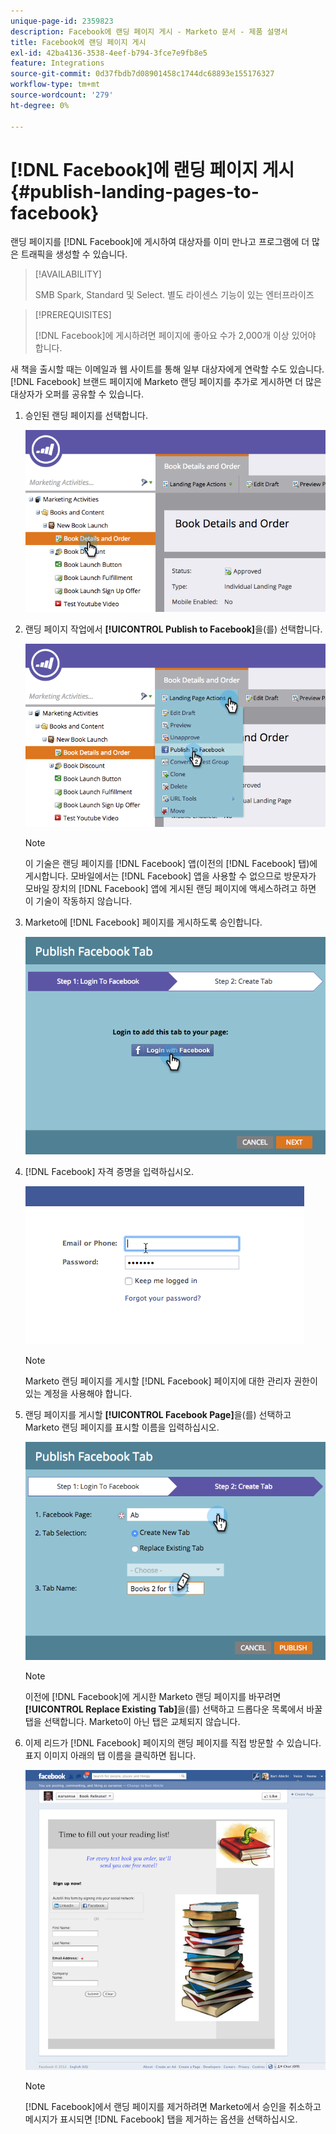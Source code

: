 ```yaml
---
unique-page-id: 2359823
description: Facebook에 랜딩 페이지 게시 - Marketo 문서 - 제품 설명서
title: Facebook에 랜딩 페이지 게시
exl-id: 42ba4136-3538-4eef-b794-3fce7e9fb8e5
feature: Integrations
source-git-commit: 0d37fbdb7d08901458c1744dc68893e155176327
workflow-type: tm+mt
source-wordcount: '279'
ht-degree: 0%

---
```


# [!DNL Facebook]에 랜딩 페이지 게시 {#publish-landing-pages-to-facebook}

랜딩 페이지를 [!DNL Facebook]에 게시하여 대상자를 이미 만나고 프로그램에 더 많은 트래픽을 생성할 수 있습니다.

>[!AVAILABILITY]
>
>SMB Spark, Standard 및 Select. 별도 라이센스 기능이 있는 엔터프라이즈

>[!PREREQUISITES]
>
>[!DNL Facebook]에 게시하려면 페이지에 좋아요 수가 2,000개 이상 있어야 합니다.

새 책을 출시할 때는 이메일과 웹 사이트를 통해 일부 대상자에게 연락할 수도 있습니다. [!DNL Facebook] 브랜드 페이지에 Marketo 랜딩 페이지를 추가로 게시하면 더 많은 대상자가 오퍼를 공유할 수 있습니다.

1. 승인된 랜딩 페이지를 선택합니다.

   ![](assets/image2015-4-22-16-3a53-3a46.png)

1. 랜딩 페이지 작업에서 **[!UICONTROL Publish to Facebook]**&#x200B;을(를) 선택합니다.

   ![](assets/image2015-4-22-16-3a54-3a55.png)

   >[!NOTE]
   >
   >이 기술은 랜딩 페이지를 [!DNL Facebook] 앱(이전의 [!DNL Facebook] 탭)에 게시합니다. 모바일에서는 [!DNL Facebook] 앱을 사용할 수 없으므로 방문자가 모바일 장치의 [!DNL Facebook] 앱에 게시된 랜딩 페이지에 액세스하려고 하면 이 기술이 작동하지 않습니다.

1. Marketo에 [!DNL Facebook] 페이지를 게시하도록 승인합니다.

   ![](assets/image2015-4-22-18-3a27-3a14.png)

1. [!DNL Facebook] 자격 증명을 입력하십시오.

   ![](assets/image2015-4-22-18-3a29-3a57.png)

   >[!NOTE]
   >
   >Marketo 랜딩 페이지를 게시할 [!DNL Facebook] 페이지에 대한 관리자 권한이 있는 계정을 사용해야 합니다.

1. 랜딩 페이지를 게시할 **[!UICONTROL Facebook Page]**&#x200B;을(를) 선택하고 Marketo 랜딩 페이지를 표시할 이름을 입력하십시오.

   ![](assets/image2015-4-22-18-3a31-3a39.png)

   >[!NOTE]
   >
   >이전에 [!DNL Facebook]에 게시한 Marketo 랜딩 페이지를 바꾸려면 **[!UICONTROL Replace Existing Tab]**&#x200B;을(를) 선택하고 드롭다운 목록에서 바꿀 탭을 선택합니다. Marketo이 아닌 탭은 교체되지 않습니다.

1. 이제 리드가 [!DNL Facebook] 페이지의 랜딩 페이지를 직접 방문할 수 있습니다. 표지 이미지 아래의 탭 이름을 클릭하면 됩니다.

   ![](assets/image2015-4-22-18-3a42-3a15.png)

   >[!NOTE]
   >
   >[!DNL Facebook]에서 랜딩 페이지를 제거하려면 Marketo에서 승인을 취소하고 메시지가 표시되면 [!DNL Facebook] 탭을 제거하는 옵션을 선택하십시오.
